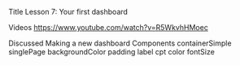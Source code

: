 Title
Lesson 7: Your first dashboard

Videos
https://www.youtube.com/watch?v=R5WkvhHMoec

Discussed
	Making a new dashboard
	Components
		containerSimple
			singlePage
			backgroundColor
			padding
		label
			cpt
			color
			fontSize